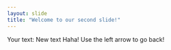 ```yaml
---
layout: slide
title: "Welcome to our second slide!"
---
```

Your text: New text Haha!
Use the left arrow to go back!
